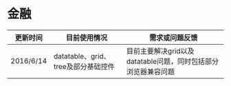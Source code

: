 # 金融

| 更新时间 | 目前使用情况 | 需求或问题反馈 |
| --- | --- | --- |
| 2016/6/14  | datatable、grid、tree及部分基础控件 | 目前主要解决grid以及datatable问题，同时包括部分浏览器兼容问题 |
